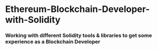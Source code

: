 # Ethereum-Blockchain-Developer-with-Solidity

### Working with different Solidity tools & libraries to get some experience as a Blockchain Developer